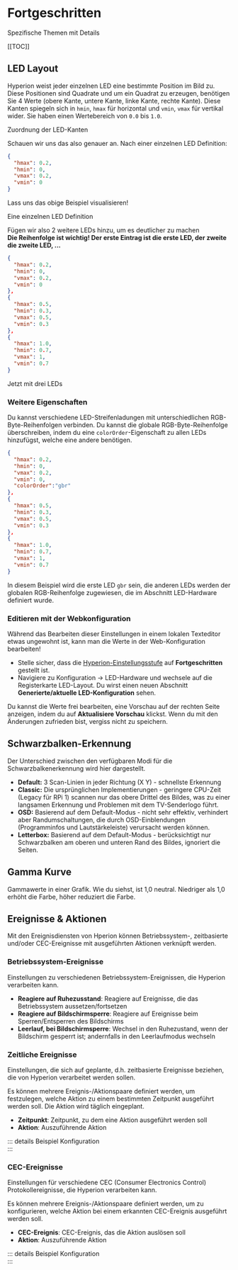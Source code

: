 # Fortgeschritten
Spezifische Themen mit Details

[[TOC]]

## LED Layout
Hyperion weist jeder einzelnen LED eine bestimmte Position im Bild zu. Diese Positionen sind Quadrate und um ein Quadrat zu erzeugen, benötigen Sie 4 Werte (obere Kante, untere Kante, linke Kante, rechte Kante). Diese Kanten spiegeln sich in `hmin`, `hmax` für horizontal und `vmin`, `vmax` für vertikal wider. Sie haben einen Wertebereich von `0.0` bis `1.0`.

<ImageWrap src="/images/en/user_ledlayout.jpg" alt="Hyperion Led Layout">
Zuordnung der LED-Kanten

</ImageWrap>

Schauen wir uns das also genauer an. Nach einer einzelnen LED Definition:
``` json
{
  "hmax": 0.2,
  "hmin": 0,
  "vmax": 0.2,
  "vmin": 0
}
```
Lass uns das obige Beispiel visualisieren!

<ImageWrap src="/images/en/user_ledlayout1.jpg" alt="Hyperion LED Layout">
Eine einzelnen LED Definition

</ImageWrap>

Fügen wir also 2 weitere LEDs hinzu, um es deutlicher zu machen \
**Die Reihenfolge ist wichtig! Der erste Eintrag ist die erste LED, der zweite die zweite LED, ...**
``` json
{
  "hmax": 0.2,
  "hmin": 0,
  "vmax": 0.2,
  "vmin": 0
},
{
  "hmax": 0.5,
  "hmin": 0.3,
  "vmax": 0.5,
  "vmin": 0.3
},
{
  "hmax": 1.0,
  "hmin": 0.7,
  "vmax": 1,
  "vmin": 0.7
}
```
<ImageWrap src="/images/en/user_ledlayout2.jpg" alt="Hyperion LED Layout">
Jetzt mit drei LEDs

</ImageWrap>

### Weitere Eigenschaften
Du kannst verschiedene LED-Streifenladungen mit unterschiedlichen RGB-Byte-Reihenfolgen verbinden. Du kannst die globale RGB-Byte-Reihenfolge überschreiben, indem du eine `colorOrder`-Eigenschaft zu allen LEDs hinzufügst, welche eine andere benötigen.
``` json
{
  "hmax": 0.2,
  "hmin": 0,
  "vmax": 0.2,
  "vmin": 0,
  "colorOrder":"gbr"
},
{
  "hmax": 0.5,
  "hmin": 0.3,
  "vmax": 0.5,
  "vmin": 0.3
},
{
  "hmax": 1.0,
  "hmin": 0.7,
  "vmax": 1,
  "vmin": 0.7
}
```
In diesem Beispiel wird die erste LED `gbr` sein, die anderen LEDs werden der globalen RGB-Reihenfolge zugewiesen, die im Abschnitt LED-Hardware definiert wurde.

### Editieren mit der Webkonfiguration
Während das Bearbeiten dieser Einstellungen in einem lokalen Texteditor etwas ungewohnt ist, kann man die Werte in der Web-Konfiguration bearbeiten!
  - Stelle sicher, dass die [Hyperion-Einstellungsstufe](../Konfiguration.md#Einstellungsstufen) auf **Fortgeschritten** gestellt ist.
  - Navigiere zu Konfiguration -> LED-Hardware und wechsele auf die Registerkarte LED-Layout. Du wirst einen neuen Abschnitt **Generierte/aktuelle LED-Konfiguration** sehen.

<ImageWrap src="/images/de/user_ledlayout3.jpg" alt="Hyperion LED Layout" />

Du kannst die Werte frei bearbeiten, eine Vorschau auf der rechten Seite anzeigen, indem du auf **Aktualisiere Vorschau** klickst. Wenn du mit den Änderungen zufrieden bist, vergiss nicht zu speichern.

## Schwarzbalken-Erkennung
Der Unterschied zwischen den verfügbaren Modi für die Schwarzbalkenerkennung wird hier dargestellt.

  * **Default:** 3 Scan-Linien in jeder Richtung (X Y) - schnellste Erkennung
  * **Classic:** Die ursprünglichen Implementierungen - geringere CPU-Zeit (Legacy für RPi 1) scannen nur das obere Drittel des Bildes, was zu einer langsamen Erkennung und Problemen mit dem TV-Senderlogo führt.
  * **OSD:** Basierend auf dem Default-Modus - nicht sehr effektiv, verhindert aber Randumschaltungen, die durch OSD-Einblendungen (Programminfos und Lautstärkeleiste) verursacht werden können.
  * **Letterbox:** Basierend auf dem Default-Modus - berücksichtigt nur Schwarzbalken am oberen und unteren Rand des Bildes, ignoriert die Seiten.

<ImageWrap src="/images/en/user_bbmodes.jpg" alt="Hyperion Blackbar detection modes" />

## Gamma Kurve
Gammawerte in einer Grafik. Wie du siehst, ist 1,0 neutral. Niedriger als 1,0 erhöht die Farbe, höher reduziert die Farbe.

<ImageWrap src="/images/en/user_gammacurve.png" alt="Hyperion Gamma Curve" />

## Ereignisse & Aktionen 

Mit den Ereignisdiensten von Hperion können Betriebssystem-, zeitbasierte und/oder CEC-Ereignisse mit ausgeführten Aktionen verknüpft werden.

### Betriebssystem-Ereignisse

Einstellungen zu verschiedenen Betriebssystem-Ereignissen, die Hyperion verarbeiten kann.

* **Reagiere auf Ruhezusstand**: Reagiere auf Ereignisse, die das Betriebssystem aussetzen/fortsetzen
* **Reagiere auf Bildschirmsperre**: Reagiere auf Ereignisse beim Sperren/Entsperren des Bildschirms
* **Leerlauf, bei Bildschirmsperre**: Wechsel in den Ruhezustand, wenn der Bildschirm gesperrt ist; andernfalls in den Leerlaufmodus wechseln

### Zeitliche Ereignisse 

Einstellungen, die sich auf geplante, d.h. zeitbasierte Ereignisse beziehen, die von Hyperion verarbeitet werden sollen.

Es können mehrere Ereignis-/Aktionspaare definiert werden, um festzulegen, welche Aktion zu einem bestimmten Zeitpunkt ausgeführt werden soll. Die Aktion wird täglich eingeplant.
* **Zeitpunkt**: Zeitpunkt, zu dem eine Aktion ausgeführt werden soll
* **Aktion**: Auszuführende Aktion

::: details Beispiel Konfiguration
\
<ImageWrap src="/images/de/user_events_scheduled.png" alt="Geplante Ereignisse -Beispiel" />
:::

### CEC-Ereignisse

Einstellungen für verschiedene CEC (Consumer Electronics Control) Protokollereignisse, die Hyperion verarbeiten kann.

Es können mehrere Ereignis-/Aktionspaare definiert werden, um zu konfigurieren, welche Aktion bei einem erkannten CEC-Ereignis ausgeführt werden soll.
* **CEC-Ereignis**: CEC-Ereignis, das die Aktion auslösen soll
* **Aktion**: Auszuführende Aktion

::: details Beispiel Konfiguration
\
<ImageWrap src="/images/de/user_events_cec.png" alt="CEC-Ereignisse - Beispiel" />
:::


